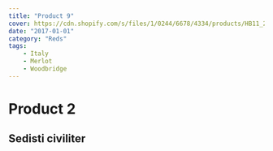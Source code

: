 ```yaml
---
title: "Product 9"
cover: https://cdn.shopify.com/s/files/1/0244/6678/4334/products/HB11_20174b11-2f7d-45a7-8eae-45c6c531885f_900x.jpg?v=1571165502
date: "2017-01-01"
category: "Reds"
tags:
    - Italy
    - Merlot
    - Woodbridge
---
```


# Product 2

## Sedisti civiliter